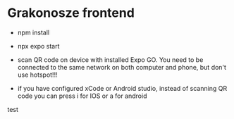 # Grakonosze frontend

- npm install

- npx expo start

- scan QR code on device with installed Expo GO. You need to be connected to the same network on both computer and phone, but don't use hotspot!!!

- if you have configured xCode or Android studio, instead of scanning QR code you can press i for IOS or a for android


test